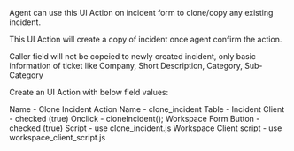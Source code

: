 Agent can use this UI Action on incident form to clone/copy any existing incident.

This UI Action will create a copy of incident once agent confirm the action.

Caller field will not be copeied to newly created incident, only basic information of ticket like Company, Short Description, Category, Sub-Category 

Create an UI Action with below field values:

Name - Clone Incident
Action Name - clone_incident
Table - Incident
Client - checked (true)
Onclick - cloneIncident();
Workspace Form Button - checked (true)
Script - use clone_incident.js
Workspace Client script - use workspace_client_script.js
